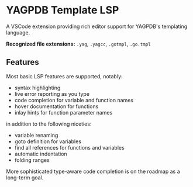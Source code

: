 # YAGPDB Template LSP

A VSCode extension providing rich editor support for YAGPDB's templating language.

**Recognized file extensions:** `.yag`, `.yagcc`, `.gotmpl`, `.go.tmpl`

## Features

Most basic LSP features are supported, notably:

- syntax highlighting
- live error reporting as you type
- code completion for variable and function names
- hover documentation for functions
- inlay hints for function parameter names

in addition to the following niceties:

- variable renaming
- goto definition for variables
- find all references for functions and variables
- automatic indentation
- folding ranges

More sophisticated type-aware code completion is on the roadmap as a long-term goal.
